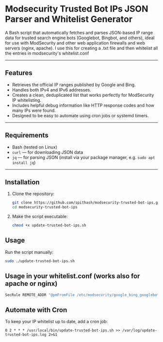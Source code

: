 # Modsecurity Trusted Bot IPs JSON Parser and Whitelist Generator

A Bash script that automatically fetches and parses JSON-based IP range data for trusted search engine bots (Googlebot, Bingbot, and others), ideal for use with ModSecurity and other web application firewalls and web servers (nginx, apache).
I use this for creating a .txt file and then whitelist all the entries in modsecurity's whitelist.conf

---

## Features

- Retrieves the official IP ranges published by Google and Bing.
- Handles both IPv4 and IPv6 addresses.
- Creates a clean, deduplicated list that works perfectly for ModSecurity IP whitelisting.
- Includes helpful debug information like HTTP response codes and how many IPs were found.
- Designed to be easy to automate using cron jobs or systemd timers.

---

## Requirements

- Bash (tested on Linux)
- `curl` — for downloading JSON data
- `jq` — for parsing JSON (install via your package manager, e.g. `sudo apt install jq`)

---

## Installation

1. Clone the repository:

   ```bash
   git clone https://github.com/spithash/modsecurity-trusted-bot-ips.git
   cd modsecurity-trusted-bot-ips
2. Make the script executable:

   ```bash
   chmod +x update-trusted-bot-ips.sh
## Usage

Run the script manually:

```bash
sudo ./update-trusted-bot-ips.sh
```

## Usage in your whitelist.conf (works also for apache or nginx)
```bash
SecRule REMOTE_ADDR "@pmFromFile /etc/modsecurity/google_bing_googlebot_ips.txt" "phase:1,nolog,allow,ctl:ruleEngine=Off,id:1007"
```

## Automate with Cron

To keep your IP whitelist up to date, add a cron job:

```cron
0 2 * * * /usr/local/bin/update-trusted-bot-ips.sh >> /var/log/update-trusted-bot-ips.log 2>&1
